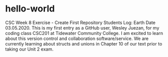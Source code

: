 # hello-world
CSC Week 8 Exercise - Create First Repository
Students Log: Earth Date 03.05.2020. This is my first entry as a GitHub user, Wesley Juezan, for my coding class CSC201 at Tidewater Community College. I am excited to learn about this version control and collaboration software/service.  We are currently learning about structs and unions in Chapter 10 of our text prior to taking our Unit 2 exam. 

